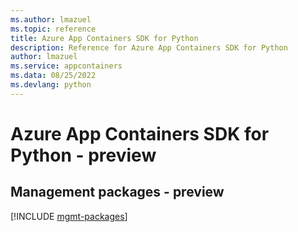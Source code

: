 ```yaml
---
ms.author: lmazuel
ms.topic: reference
title: Azure App Containers SDK for Python
description: Reference for Azure App Containers SDK for Python
author: lmazuel
ms.service: appcontainers
ms.data: 08/25/2022
ms.devlang: python
---
```

# Azure App Containers SDK for Python - preview

## Management packages - preview
[!INCLUDE [mgmt-packages](app-containers-mgmt-index.md)]